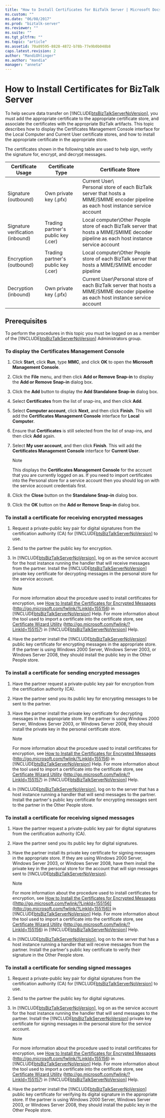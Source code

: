 ```yaml
---
title: "How to Install Certificates for BizTalk Server | Microsoft Docs"
ms.custom: ""
ms.date: "06/08/2017"
ms.prod: "biztalk-server"
ms.reviewer: ""
ms.suite: ""
ms.tgt_pltfrm: ""
ms.topic: "article"
ms.assetid: 70a89595-8828-4872-b78b-77e9b0b048b8
caps.latest.revision: 2
author: "MandiOhlinger"
ms.author: "mandia"
manager: "anneta"
---
```

# How to Install Certificates for BizTalk Server
To help secure data transfer on [!INCLUDE[btsBizTalkServerNoVersion](../includes/btsbiztalkservernoversion-md.md)], you must add the appropriate certificate to the appropriate certificate store, and associate the certificates with the appropriate BizTalk artifacts. This topic describes how to display the Certificates Management Console interface for the Local Computer and Current User certificate stores, and how to install the appropriate certificate in the appropriate store.  

 The certificates shown in the following table are used to help sign, verify the signature for, encrypt, and decrypt messages.  

|Certificate Usage|Certificate Type|Certificate Store|  
|-----------------------|----------------------|-----------------------|  
|Signature (outbound)|Own private key (.pfx)|Current User\\<br />Personal store of each BizTalk server that hosts a MIME/SMIME encoder pipeline as each host instance service account|  
|Signature verification (inbound)|Trading partner's public key (.cer)|Local computer\Other People store of each BizTalk server that hosts a MIME/SMIME decoder pipeline as each host instance service account|  
|Encryption (outbound)|Trading partner's public key (.cer)|Local computer\Other People store of each BizTalk server that hosts a MIME/SMIME encoder pipeline|  
|Decryption (inbound)|Own private key (.pfx)|Current User\Personal store of each BizTalk server that hosts a MIME/SMIME decoder pipeline as each host instance service account|  

## Prerequisites  
 To perform the procedures in this topic you must be logged on as a member of the [!INCLUDE[btsBizTalkServerNoVersion](../includes/btsbiztalkservernoversion-md.md)] Administrators group.  

### To display the Certificates Management Console  

1.  Click **Start**, click **Run**, type **MMC**, and click **OK** to open the **Microsoft Management Console**.  

2.  Click the **File** menu, and then click **Add or Remove Snap-in** to display the **Add or Remove Snap-in** dialog box.  

3.  Click the **Add** button to display the **Add Standalone Snap-in** dialog box.  

4.  Select **Certificates** from the list of snap-ins, and then click **Add**.  

5.  Select **Computer account**, click **Next**, and then click **Finish**. This will add the **Certificates Management Console** interface for **Local Computer**.  

6.  Ensure that **Certificates** is still selected from the list of snap-ins, and then click **Add** again.  

7.  Select **My user account**, and then click **Finish**. This will add the **Certificates Management Console** interface for **Current User**.  

    > [!NOTE]  
    >  This displays the **Certificates Management Console** for the account that you are currently logged on as. If you need to import certificates into the Personal store for a service account then you should log on with the service account credentials first.  

8.  Click the **Close** button on the **Standalone Snap-in** dialog box.  

9. Click the **OK** button on the **Add or Remove Snap-in** dialog box.  

### To install a certificate for receiving encrypted messages  

1. Request a private-public key pair for digital signatures from the certification authority (CA) for [!INCLUDE[btsBizTalkServerNoVersion](../includes/btsbiztalkservernoversion-md.md)] to use.  

2. Send to the partner the public key for encryption.  

3. In [!INCLUDE[btsBizTalkServerNoVersion](../includes/btsbiztalkservernoversion-md.md)], log on as the service account for the host instance running the handler that will receive messages from the partner. Install the [!INCLUDE[btsBizTalkServerNoVersion](../includes/btsbiztalkservernoversion-md.md)] private key certificate for decrypting messages in the personal store for the service account.  

   > [!NOTE]
   >  For more information about the procedure used to install certificates for encryption, see [How to Install the Certificates for Encrypted Messages](http://go.microsoft.com/fwlink/?LinkId=155156) (<http://go.microsoft.com/fwlink/?LinkId=155156>) in [!INCLUDE[btsBizTalkServerNoVersion](../includes/btsbiztalkservernoversion-md.md)] Help. For more information about the tool used to import a certificate into the certificate store, see [Certificate Wizard Utility](http://go.microsoft.com/fwlink/?LinkId=155157) (<http://go.microsoft.com/fwlink/?LinkId=155157>) in [!INCLUDE[btsBizTalkServerNoVersion](../includes/btsbiztalkservernoversion-md.md)] Help.  

4. Have the partner install the [!INCLUDE[btsBizTalkServerNoVersion](../includes/btsbiztalkservernoversion-md.md)] public key certificate for encrypting messages in the appropriate store. If the partner is using Windows 2000 Server, Windows Server 2003, or Windows Server 2008, they should install the public key in the Other People store.  

### To install a certificate for sending encrypted messages  

1. Have the partner request a private-public key pair for encryption from the certification authority (CA).  

2. Have the partner send you its public key for encrypting messages to be sent to the partner.  

3. Have the partner install the private key certificate for decrypting messages in the appropriate store. If the partner is using Windows 2000 Server, Windows Server 2003, or Windows Server 2008, they should install the private key in the personal certificate store.  

   > [!NOTE]
   >  For more information about the procedure used to install certificates for encryption, see [How to Install the Certificates for Encrypted Messages](http://go.microsoft.com/fwlink/?LinkId=155156) (<http://go.microsoft.com/fwlink/?LinkId=155156>) in [!INCLUDE[btsBizTalkServerNoVersion](../includes/btsbiztalkservernoversion-md.md)] Help. For more information about the tool used to import a certificate into the certificate store, see [Certificate Wizard Utility](http://go.microsoft.com/fwlink/?LinkId=155157) (<http://go.microsoft.com/fwlink/?LinkId=155157>) in [!INCLUDE[btsBizTalkServerNoVersion](../includes/btsbiztalkservernoversion-md.md)] Help.  

4. In [!INCLUDE[btsBizTalkServerNoVersion](../includes/btsbiztalkservernoversion-md.md)], log on to the server that has a host instance running a handler that will send messages to the partner. Install the partner's public key certificate for encrypting messages sent to the partner in the Other People store.  

### To install a certificate for receiving signed messages  

1. Have the partner request a private-public key pair for digital signatures from the certification authority (CA).  

2. Have the partner send you its public key for digital signatures.  

3. Have the partner install its private key certificate for signing messages in the appropriate store. If they are using Windows 2000 Server, Windows Server 2003, or Windows Server 2008, have them install the private key in the personal store for the account that will sign messages sent to [!INCLUDE[btsBizTalkServerNoVersion](../includes/btsbiztalkservernoversion-md.md)].  

   > [!NOTE]
   >  For more information about the procedure used to install certificates for encryption, see [How to Install the Certificates for Encrypted Messages](http://go.microsoft.com/fwlink/?LinkId=155156) ([http://go.microsoft.com/fwlink/?LinkId=155156](http://go.microsoft.com/fwlink/?LinkId=155156)) in [!INCLUDE[btsBizTalkServerNoVersion](../includes/btsbiztalkservernoversion-md.md)] Help. For more information about the tool used to import a certificate into the certificate store, see [Certificate Wizard Utility](http://go.microsoft.com/fwlink/?LinkId=155157) (<http://go.microsoft.com/fwlink/?LinkId=155156>) in [!INCLUDE[btsBizTalkServerNoVersion](../includes/btsbiztalkservernoversion-md.md)] Help.  

4. In [!INCLUDE[btsBizTalkServerNoVersion](../includes/btsbiztalkservernoversion-md.md)], log on to the server that has a host instance running a handler that will receive messages from the partner. Install the partner's public key certificate to verify their signature in the Other People store.  

### To install a certificate for sending signed messages  

1. Request a private-public key pair for digital signatures from the certification authority (CA) for [!INCLUDE[btsBizTalkServerNoVersion](../includes/btsbiztalkservernoversion-md.md)] to use.  

2. Send to the partner the public key for digital signatures.  

3. In [!INCLUDE[btsBizTalkServerNoVersion](../includes/btsbiztalkservernoversion-md.md)], log on as the service account for the host instance running the handler that will send messages to the partner. Install the [!INCLUDE[btsBizTalkServerNoVersion](../includes/btsbiztalkservernoversion-md.md)] private key certificate for signing messages in the personal store for the service account.  

   > [!NOTE]
   >  For more information about the procedure used to install certificates for encryption, see [How to Install the Certificates for Encrypted Messages](http://go.microsoft.com/fwlink/?LinkId=155156) (<http://go.microsoft.com/fwlink/?LinkId=155156>) in [!INCLUDE[btsBizTalkServerNoVersion](../includes/btsbiztalkservernoversion-md.md)] Help. For more information about the tool used to import a certificate into the certificate store, see [Certificate Wizard Utility](http://go.microsoft.com/fwlink/?LinkId=155157) (<http://go.microsoft.com/fwlink/?LinkId=155157>) in [!INCLUDE[btsBizTalkServerNoVersion](../includes/btsbiztalkservernoversion-md.md)] Help.  

4. Have the partner install the [!INCLUDE[btsBizTalkServerNoVersion](../includes/btsbiztalkservernoversion-md.md)] public key certificate for verifying its digital signature in the appropriate store. If the partner is using Windows 2000 Server, Windows Server 2003, or Windows Server 2008, they should install the public key in the Other People store.

